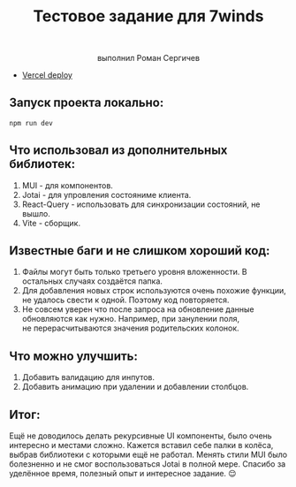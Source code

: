 <h1 align="center">Тестовое задание для 7winds</h1> <br>

<p align="center">
 выполнил Роман Сергичев
</p>

- [Vercel deploy][vercel]

## Запуск проекта локально:

`npm run dev`

## Что использовал из дополнительных библиотек:

1. MUI - для компонентов.
2. Jotai - для упровления состояниме клиента.
3. React-Query - использовать для синхронизации состояний, не вышло.
4. Vite - сборщик.

## Известные баги и не слишком хороший код:

1. Файлы могут быть только третьего уровня вложенности. В остальных случаях создаётся папка.
2. Для добавления новых строк используются очень похожие функции, не удалось свести к одной. Поэтому код повторяется.
3. Не совсем уверен что после запроса на обновление данные обновляются как нужно. Например, при занулении поля,  
   не перерасчитываются значения родительских колонок.

## Что можно улучшить:

1. Добавить валидацию для инпутов.
2. Добавить анимацию при удалении и добавлении столбцов.

## Итог:

Ещё не доводилось делать рекурсивные UI компоненты, было очень интересно и местами сложно. Кажется вставил себе палки в колёса, выбрав библиотеки с которыми ещё не работал. Менять стили MUI было болезненно и не смог воспользоваться Jotai в полной мере. Спасибо за уделённое время, полезный опыт и интересное задание. 😌

[vercel]: https://72winds-test.vercel.app/
